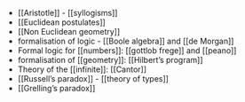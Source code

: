 - [[Aristotle]] - [[syllogisms]]
- [[Euclidean postulates]]
- [[Non Euclidean geometry]]
- formalisation of logic - [[Boole algebra]] and [[de Morgan]]
- Formal logic for [[numbers]]: [[gottlob frege]] and [[peano]]
- formalisation of [[geometry]]: [[Hilbert’s program]]
- Theory of the [[infinite]]: [[Cantor]]
- [[Russell’s paradox]] - [[theory of types]]
- [[Grelling’s paradox]]